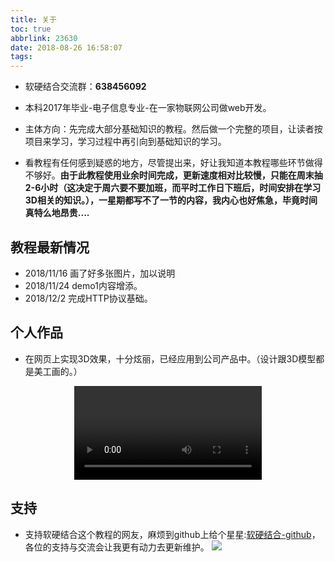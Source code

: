 ```yaml
---
title: 关于
toc: true
abbrlink: 23630
date: 2018-08-26 16:58:07
tags:
---
```

- 软硬结合交流群：__638456092__
- 本科2017年毕业-电子信息专业-在一家物联网公司做web开发。

- 主体方向：先完成大部分基础知识的教程。然后做一个完整的项目，让读者按项目来学习，学习过程中再引向到基础知识的学习。
- 看教程有任何感到疑惑的地方，尽管提出来，好让我知道本教程哪些环节做得不够好。__由于此教程使用业余时间完成，更新速度相对比较慢，只能在周末抽2-6小时（这决定于周六要不要加班，而平时工作日下班后，时间安排在学习3D相关的知识。），一星期都写不了一节的内容，我内心也好焦急，毕竟时间真特么地昂贵....__

## 教程最新情况

- 2018/11/16 画了好多张图片，加以说明
- 2018/11/24 demo1内容增添。
- 2018/12/2 完成HTTP协议基础。

## 个人作品
- 在网页上实现3D效果，十分炫丽，已经应用到公司产品中。（设计跟3D模型都是美工画的。）

<video class="lazy" controls data-src="https://test-1251805228.cos.ap-guangzhou.myqcloud.com/%E5%BE%AE%E6%A8%A1%E5%9D%97.mp4" controls="controls" style="max-width: 100%; display: block; margin-left: auto; margin-right: auto;">
your browser does not support the video tag
</video>

## 支持

- 支持软硬结合这个教程的网友，麻烦到github上给个星星:[软硬结合-github](https://github.com/alwxkxk/soft-and-hard)，各位的支持与交流会让我更有动力去更新维护。
![](http://ww1.sinaimg.cn/large/005BIQVbgy1fxqdje86nij30yr0k1abn.jpg)




